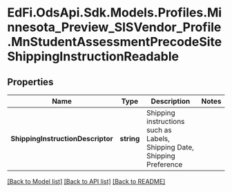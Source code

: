 # EdFi.OdsApi.Sdk.Models.Profiles.Minnesota_Preview_SISVendor_Profile.MnStudentAssessmentPrecodeSiteShippingInstructionReadable
## Properties

Name | Type | Description | Notes
------------ | ------------- | ------------- | -------------
**ShippingInstructionDescriptor** | **string** | Shipping instructions such as Labels, Shipping Date, Shipping Preference | 

[[Back to Model list]](../README.md#documentation-for-models) [[Back to API list]](../README.md#documentation-for-api-endpoints) [[Back to README]](../README.md)

